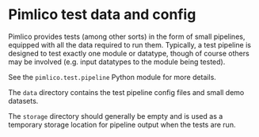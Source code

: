 Pimlico test data and config
============================

Pimlico provides tests (among other sorts) in the form of small pipelines, equipped with 
 all the data required to run them. Typically, a test pipeline is designed to test exactly 
 one module or datatype, though of course others may be involved (e.g. input datatypes to 
 the module being tested).

See the `pimlico.test.pipeline` Python module for more details.

The `data` directory contains the test pipeline config files and small demo datasets.

The `storage` directory should generally be empty and is used as a temporary storage 
location for pipeline output when the tests are run.
